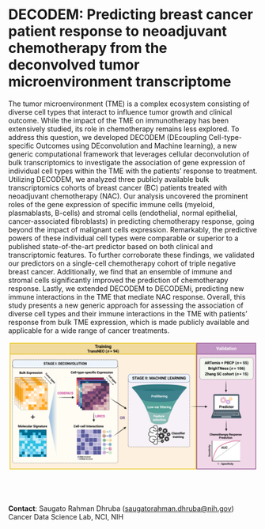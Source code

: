 # DECODEM: Predicting breast cancer patient response to neoadjuvant chemotherapy from the deconvolved tumor microenvironment transcriptome

The tumor microenvironment (TME) is a complex ecosystem consisting of diverse cell types that interact to influence tumor growth and clinical outcome. While the impact of the TME on immunotherapy has been extensively studied, its role in chemotherapy remains less explored. To address this question, we developed DECODEM (DEcoupling Cell-type-specific Outcomes using DEconvolution and Machine learning), a new generic computational framework that leverages cellular deconvolution of bulk transcriptomics to investigate the association of gene expression of individual cell types within the TME with the patients’ response to treatment. Utilizing DECODEM, we analyzed three publicly available bulk transcriptomics cohorts of breast cancer (BC) patients treated with neoadjuvant chemotherapy (NAC). Our analysis uncovered the prominent roles of the gene expression of specific immune cells (myeloid, plasmablasts, B-cells) and stromal cells (endothelial, normal epithelial, cancer-associated fibroblasts) in predicting chemotherapy response, going beyond the impact of malignant cells expression. Remarkably, the predictive powers of these individual cell types were comparable or superior to a published state-of-the-art predictor based on both clinical and transcriptomic features. To further corroborate these findings, we validated our predictors on a single-cell chemotherapy cohort of triple negative breast cancer. Additionally, we find that an ensemble of immune and stromal cells significantly improved the prediction of chemotherapy response. Lastly, we extended DECODEM to DECODEMi, predicting new immune interactions in the TME that mediate NAC response. Overall, this study presents a new generic approach for assessing the association of diverse cell types and their immune interactions in the TME with patients’ response from bulk TME expression, which is made publicly available and applicable for a wide range of cancer treatments. 

![DECODEM](./figures/Fig1_DECODEM_v2.png)

<br></br>
<br> **Contact**: Saugato Rahman Dhruba (saugatorahman.dhruba@nih.gov) </br>
Cancer Data Science Lab, NCI, NIH
